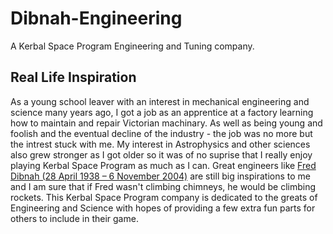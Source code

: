 Dibnah-Engineering
==================

A Kerbal Space Program Engineering and Tuning company.

Real Life Inspiration
---------------------

As a young school leaver with an interest in mechanical engineering and science many years ago, I got a job as an apprentice at a factory learning how to maintain and repair Victorian machinary. As well as being young and foolish and the eventual decline of the industry - the job was no more but the intrest stuck with me.
My interest in Astrophysics and other sciences also grew stronger as I got older so it was of no suprise that I really enjoy playing Kerbal Space Program as much as I can.
Great engineers like [Fred Dibnah (28 April 1938 – 6 November 2004)](http://en.wikipedia.org/wiki/Fred_Dibnah) are still big inspirations to me and I am sure that if Fred wasn't climbing chimneys, he would be climbing rockets.
This Kerbal Space Program company is dedicated to the greats of Engineering and Science with hopes of providing a few extra fun parts for others to include in their game.


